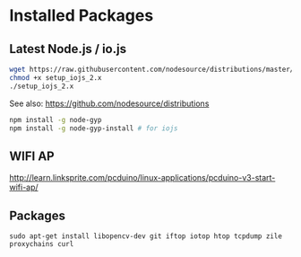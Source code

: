 # Installed Packages

## Latest Node.js / io.js

```bash
wget https://raw.githubusercontent.com/nodesource/distributions/master/deb/setup_iojs_2.x
chmod +x setup_iojs_2.x
./setup_iojs_2.x
```

See also: https://github.com/nodesource/distributions

```bash
npm install -g node-gyp
npm install -g node-gyp-install # for iojs
```

## WIFI AP

http://learn.linksprite.com/pcduino/linux-applications/pcduino-v3-start-wifi-ap/



## Packages

```
sudo apt-get install libopencv-dev git iftop iotop htop tcpdump zile proxychains curl
```
